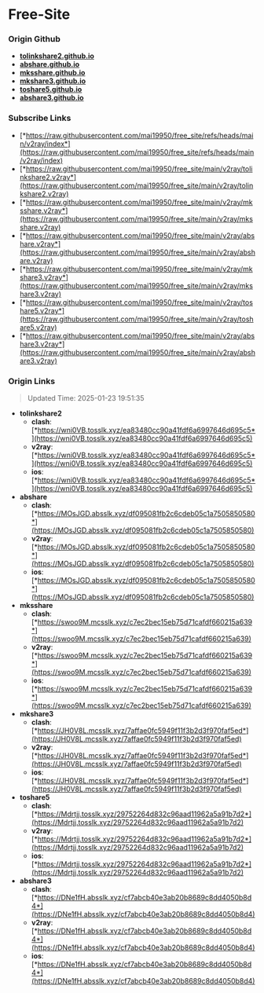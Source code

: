 # Free-Site

### Origin Github

- [**tolinkshare2.github.io**](https://github.com/tolinkshare2/tolinkshare2.github.io)
- [**abshare.github.io**](https://github.com/abshare/abshare.github.io)
- [**mksshare.github.io**](https://github.com/mksshare/mksshare.github.io)
- [**mkshare3.github.io**](https://github.com/mkshare3/mkshare3.github.io)
- [**toshare5.github.io**](https://github.com/toshare5/toshare5.github.io)
- [**abshare3.github.io**](https://github.com/abshare3/abshare3.github.io)

### Subscribe Links

- [*https://raw.githubusercontent.com/mai19950/free_site/refs/heads/main/v2ray/index*](https://raw.githubusercontent.com/mai19950/free_site/refs/heads/main/v2ray/index)
- [*https://raw.githubusercontent.com/mai19950/free_site/main/v2ray/tolinkshare2.v2ray*](https://raw.githubusercontent.com/mai19950/free_site/main/v2ray/tolinkshare2.v2ray)
- [*https://raw.githubusercontent.com/mai19950/free_site/main/v2ray/mksshare.v2ray*](https://raw.githubusercontent.com/mai19950/free_site/main/v2ray/mksshare.v2ray)
- [*https://raw.githubusercontent.com/mai19950/free_site/main/v2ray/abshare.v2ray*](https://raw.githubusercontent.com/mai19950/free_site/main/v2ray/abshare.v2ray)
- [*https://raw.githubusercontent.com/mai19950/free_site/main/v2ray/mkshare3.v2ray*](https://raw.githubusercontent.com/mai19950/free_site/main/v2ray/mkshare3.v2ray)
- [*https://raw.githubusercontent.com/mai19950/free_site/main/v2ray/toshare5.v2ray*](https://raw.githubusercontent.com/mai19950/free_site/main/v2ray/toshare5.v2ray)
- [*https://raw.githubusercontent.com/mai19950/free_site/main/v2ray/abshare3.v2ray*](https://raw.githubusercontent.com/mai19950/free_site/main/v2ray/abshare3.v2ray)

### Origin Links

> Updated Time: 2025-01-23 19:51:35

- **tolinkshare2**
  - **clash**: [*https://wni0VB.tosslk.xyz/ea83480cc90a41fdf6a6997646d695c5*](https://wni0VB.tosslk.xyz/ea83480cc90a41fdf6a6997646d695c5)
  - **v2ray**: [*https://wni0VB.tosslk.xyz/ea83480cc90a41fdf6a6997646d695c5*](https://wni0VB.tosslk.xyz/ea83480cc90a41fdf6a6997646d695c5)
  - **ios**: [*https://wni0VB.tosslk.xyz/ea83480cc90a41fdf6a6997646d695c5*](https://wni0VB.tosslk.xyz/ea83480cc90a41fdf6a6997646d695c5)
- **abshare**
  - **clash**: [*https://MOsJGD.absslk.xyz/df095081fb2c6cdeb05c1a7505850580*](https://MOsJGD.absslk.xyz/df095081fb2c6cdeb05c1a7505850580)
  - **v2ray**: [*https://MOsJGD.absslk.xyz/df095081fb2c6cdeb05c1a7505850580*](https://MOsJGD.absslk.xyz/df095081fb2c6cdeb05c1a7505850580)
  - **ios**: [*https://MOsJGD.absslk.xyz/df095081fb2c6cdeb05c1a7505850580*](https://MOsJGD.absslk.xyz/df095081fb2c6cdeb05c1a7505850580)
- **mksshare**
  - **clash**: [*https://swoo9M.mcsslk.xyz/c7ec2bec15eb75d71cafdf660215a639*](https://swoo9M.mcsslk.xyz/c7ec2bec15eb75d71cafdf660215a639)
  - **v2ray**: [*https://swoo9M.mcsslk.xyz/c7ec2bec15eb75d71cafdf660215a639*](https://swoo9M.mcsslk.xyz/c7ec2bec15eb75d71cafdf660215a639)
  - **ios**: [*https://swoo9M.mcsslk.xyz/c7ec2bec15eb75d71cafdf660215a639*](https://swoo9M.mcsslk.xyz/c7ec2bec15eb75d71cafdf660215a639)
- **mkshare3**
  - **clash**: [*https://JH0V8L.mcsslk.xyz/7affae0fc5949f11f3b2d3f970faf5ed*](https://JH0V8L.mcsslk.xyz/7affae0fc5949f11f3b2d3f970faf5ed)
  - **v2ray**: [*https://JH0V8L.mcsslk.xyz/7affae0fc5949f11f3b2d3f970faf5ed*](https://JH0V8L.mcsslk.xyz/7affae0fc5949f11f3b2d3f970faf5ed)
  - **ios**: [*https://JH0V8L.mcsslk.xyz/7affae0fc5949f11f3b2d3f970faf5ed*](https://JH0V8L.mcsslk.xyz/7affae0fc5949f11f3b2d3f970faf5ed)
- **toshare5**
  - **clash**: [*https://Mdrtjj.tosslk.xyz/29752264d832c96aad11962a5a91b7d2*](https://Mdrtjj.tosslk.xyz/29752264d832c96aad11962a5a91b7d2)
  - **v2ray**: [*https://Mdrtjj.tosslk.xyz/29752264d832c96aad11962a5a91b7d2*](https://Mdrtjj.tosslk.xyz/29752264d832c96aad11962a5a91b7d2)
  - **ios**: [*https://Mdrtjj.tosslk.xyz/29752264d832c96aad11962a5a91b7d2*](https://Mdrtjj.tosslk.xyz/29752264d832c96aad11962a5a91b7d2)
- **abshare3**
  - **clash**: [*https://DNe1fH.absslk.xyz/cf7abcb40e3ab20b8689c8dd4050b8d4*](https://DNe1fH.absslk.xyz/cf7abcb40e3ab20b8689c8dd4050b8d4)
  - **v2ray**: [*https://DNe1fH.absslk.xyz/cf7abcb40e3ab20b8689c8dd4050b8d4*](https://DNe1fH.absslk.xyz/cf7abcb40e3ab20b8689c8dd4050b8d4)
  - **ios**: [*https://DNe1fH.absslk.xyz/cf7abcb40e3ab20b8689c8dd4050b8d4*](https://DNe1fH.absslk.xyz/cf7abcb40e3ab20b8689c8dd4050b8d4)
